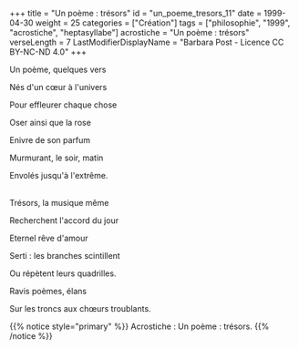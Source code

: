 +++
title = "Un poème : trésors"
id = "un_poeme_tresors_11"
date = 1999-04-30
weight = 25
categories = ["Création"]
tags = ["philosophie", "1999", "acrostiche", "heptasyllabe"]
acrostiche = "Un poème : trésors"
verseLength = 7
LastModifierDisplayName = "Barbara Post - Licence CC BY-NC-ND 4.0"
+++

Un poème, quelques vers

Nés d'un cœur à l'univers

Pour effleurer chaque chose

Oser ainsi que la rose

Enivre de son parfum

Murmurant, le soir, matin

Envolés jusqu'à l'extrême.

 \
Trésors, la musique même

Recherchent l'accord du jour

Eternel rêve d'amour

Serti : les branches scintillent

Ou répètent leurs quadrilles.

Ravis poèmes, élans

Sur les troncs aux chœurs troublants.

{{% notice style="primary" %}}
Acrostiche : Un poème : trésors.
{{% /notice %}}
